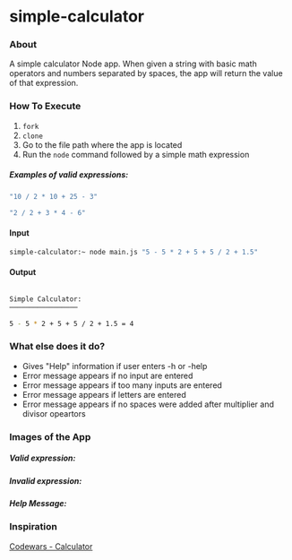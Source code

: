 # simple-calculator

### About

A simple calculator Node app. When given a string with basic math operators and numbers separated by spaces, the app will return the value of that expression.

### How To Execute

1. `fork`
2. `clone`
3. Go to the file path where the app is located
4. Run the `node` command followed by a simple math expression

##### Examples of valid expressions:

```javascript
"10 / 2 * 10 + 25 - 3"

"2 / 2 + 3 * 4 - 6"
```

#### Input

```bash
simple-calculator:~ node main.js "5 - 5 * 2 + 5 + 5 / 2 + 1.5"
```

#### Output

```bash

Simple Calculator:
─────────────────

5 - 5 * 2 + 5 + 5 / 2 + 1.5 = 4

```

### What else does it do?

* Gives "Help" information if user enters -h or -help
* Error message appears if no input are entered
* Error message appears if too many inputs are entered
* Error message appears if letters are entered
* Error message appears if no spaces were added after multiplier and divisor opeartors

### Images of the App

##### Valid expression:

##### Invalid expression:

##### Help Message:

### Inspiration

[Codewars - Calculator](https://www.codewars.com/kata/5235c913397cbf2508000048)
